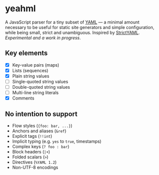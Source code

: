 # yeahml

A JavaScript parser for a tiny subset of [YAML](https://yaml.org/) — a minimal amount necessary to be useful for static site generators and simple configuration, while being small, strict and unambiguous. Inspired by [StrictYAML](https://github.com/crdoconnor/strictyaml). _Experimental and a work in progress_.

## Key elements

- [x] Key-value pairs (maps)
- [x] Lists (sequences)
- [x] Plain string values
- [ ] Single-quoted string values
- [ ] Double-quoted string values
- [ ] Multi-line string literals
- [x] Comments

## No intention to support

- Flow styles (`{foo: bar, ...}`)
- Anchors and aliases (`&ref`)
- Explicit tags (`!!int`)
- Implicit typing (e.g. `yes` to `true`, timestamps)
- Complex keys (`? foo : bar`)
- Block headers (`|+`)
- Folded scalars (`>`)
- Directives (`%YAML 1.2`)
- Non-UTF-8 encodings
